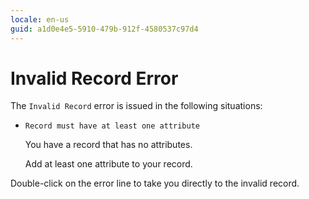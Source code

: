 ```yaml
---
locale: en-us
guid: a1d0e4e5-5910-479b-912f-4580537c97d4
---
```


# Invalid Record Error 

The `Invalid Record` error is issued in the following situations:

* `Record must have at least one attribute`
  
    You have a record that has no attributes.

    Add at least one attribute to your record.

Double-click on the error line to take you directly to the invalid record.
